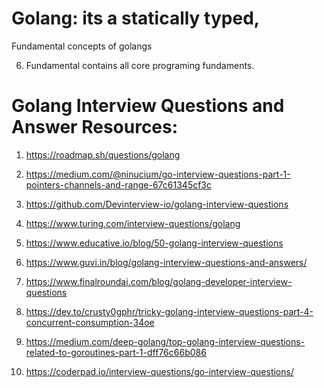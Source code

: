 # Golang: its a statically typed, 
Fundamental concepts of golangs

6. Fundamental contains all core programing fundaments.

# Golang Interview Questions and Answer Resources:
1. https://roadmap.sh/questions/golang

2. https://medium.com/@ninucium/go-interview-questions-part-1-pointers-channels-and-range-67c61345cf3c

3. https://github.com/Devinterview-io/golang-interview-questions

4. https://www.turing.com/interview-questions/golang

5. https://www.educative.io/blog/50-golang-interview-questions

6. https://www.guvi.in/blog/golang-interview-questions-and-answers/

7. https://www.finalroundai.com/blog/golang-developer-interview-questions

8. https://dev.to/crusty0gphr/tricky-golang-interview-questions-part-4-concurrent-consumption-34oe

9. https://medium.com/deep-golang/top-golang-interview-questions-related-to-goroutines-part-1-dff76c66b086

10. https://coderpad.io/interview-questions/go-interview-questions/
